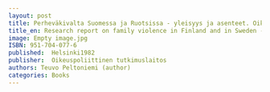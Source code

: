 ```yaml
---
layout: post
title: Perheväkivalta Suomessa ja Ruotsissa - yleisyys ja asenteet. Oikeuspoliittisen tutkimuslaitoksen julkaisuja 54, 1982. (38 s.)
title_en: Research report on family violence in Finland and in Sweden - prevalence and attitudes
image: Empty image.jpg
ISBN: 951-704-077-6
published:  Helsinki1982 
publisher:  Oikeuspoliittinen tutkimuslaitos
authors: Teuvo Peltoniemi (author)
categories: Books
---
```

